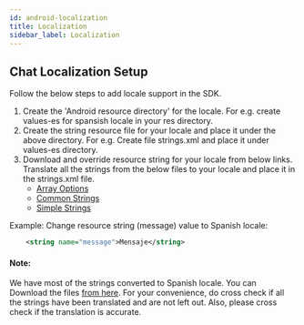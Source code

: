 ```yaml
---
id: android-localization
title: Localization
sidebar_label: Localization
---
```


## Chat Localization Setup

 Follow the below steps to add locale support in the SDK.
 1) Create the 'Android resource directory' for the locale. For e.g. create values-es for spansish locale in your res directory.
 2) Create the string resource file for your locale and place it under the above directory. For e.g. Create file strings.xml and place it under values-es directory.
 3) Download and override resource string for your locale from below links. Translate all the strings from the below files to your locale and place it in the strings.xml file.
     * [Array Options](https://github.com/Kommunicate-io/Kommunicate-Android-Chat-SDK/blob/master/kommunicateui/src/main/res/values/mobicom_array.xml)
     * [Common Strings](https://github.com/Kommunicate-io/Kommunicate-Android-Chat-SDK/blob/master/kommunicateui/src/main/res/values/mobicom_strings.xml)
     * [Simple Strings](https://github.com/Kommunicate-io/Kommunicate-Android-Chat-SDK/blob/localization/kommunicateui/src/main/res/values/strings.xml)
     
 Example: Change resource string (message) value to Spanish locale:
 ```xml
     <string name="message">Mensaje</string>
 ```
 
#### Note:
We have most of the strings converted to Spanish locale. You can Download the files [from here](https://github.com/Kommunicate-io/Kommunicate-Android-Chat-SDK/tree/localization/app/src/main/res/values-es). For your convenience, do cross check if all the strings have been translated and are not left out. Also, please cross check if the translation is accurate.
